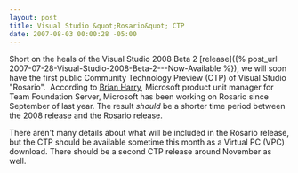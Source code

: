 ```yaml
---
layout: post
title: Visual Studio &quot;Rosario&quot; CTP
date: 2007-08-03 00:00:28 -05:00
---
```


Short on the heals of the Visual Studio 2008 Beta 2 [release]({% post_url 2007-07-28-Visual-Studio-2008-Beta-2---Now-Available %}), we will soon have the first public Community Technology Preview (CTP) of Visual Studio "Rosario".  According to [Brian Harry](http://blogs.msdn.com/bharry/), Microsoft product unit manager for Team Foundation Server, Microsoft has been working on Rosario since September of last year. The result *should* be a shorter time period between the 2008 release and the Rosario release.

There aren't many details about what will be included in the Rosario release, but the CTP should be available sometime this month as a Virtual PC (VPC) download. There should be a second CTP release around November as well.

